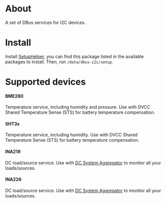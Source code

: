 
# About

A set of DBus services for I2C devices.


# Install

Install [SetupHelper](https://github.com/kwindrem/SetupHelper),
you can find this package listed in the available packages to install.
Then, run `/data/dbus-i2c/setup`.

# Supported devices

#### BME280

Temperature service, including humidity and pressure.
Use with DVCC Shared Temperature Sense (STS) for battery temperature compensation.

#### SHT3x

Temperature service, including humidity.
Use with DVCC Shared Temperature Sense (STS) for battery temperature compensation.

#### INA219

DC load/source service.
Use with [DC System Aggregator](https://github.com/pulquero/DCSystemAggregator) to monitor all your loads/sources.

#### INA226

DC load/source service.
Use with [DC System Aggregator](https://github.com/pulquero/DCSystemAggregator) to monitor all your loads/sources.
